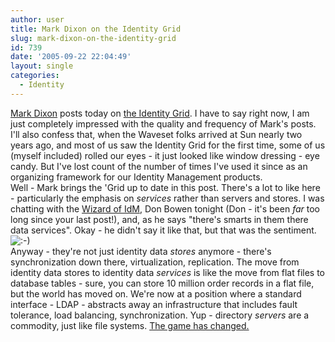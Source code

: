 ```yaml
---
author: user
title: Mark Dixon on the Identity Grid
slug: mark-dixon-on-the-identity-grid
id: 739
date: '2005-09-22 22:04:49'
layout: single
categories:
  - Identity
---
```


[Mark Dixon](http://blogs.sun.com/roller/page/identity) posts today on [the Identity Grid](http://blogs.sun.com/roller/page/identity?entry=identity_grid_take_2). I have to say right now, I am just completely impressed with the quality and frequency of Mark's posts. I'll also confess that, when the Waveset folks arrived at Sun nearly two years ago, and most of us saw the Identity Grid for the first time, some of us (myself included) rolled our eyes - it just looked like window dressing - eye candy. But I've lost count of the number of times I've used it since as an organizing framework for our Identity Management products.  
Well - Mark brings the 'Grid up to date in this post. There's a lot to like here - particularly the emphasis on _services_ rather than servers and stores. I was chatting with the [Wizard of IdM](http://blogs.sun.com/roller/page/wizidm), Don Bowen tonight (Don - it's been _far_ too long since your last post!), and, as he says "there's smarts in them there data services". Okay - he didn't say it like that, but that was the sentiment. ![:-)](http://blogs.sun.com/roller/images/smileys/smile.gif ":-)")  
Anyway - they're not just identity data _stores_ anymore - there's synchronization down there, virtualization, replication. The move from identity data stores to identity data _services_ is like the move from flat files to database tables - sure, you can store 10 million order records in a flat file, but the world has moved on. We're now at a position where a standard interface - LDAP - abstracts away an infrastructure that includes fault tolerance, load balancing, synchronization. Yup - directory _servers_ are a commodity, just like file systems. [The game has changed.](http://www.sun.com/software/products/directory_srvr_ee/index.xml)